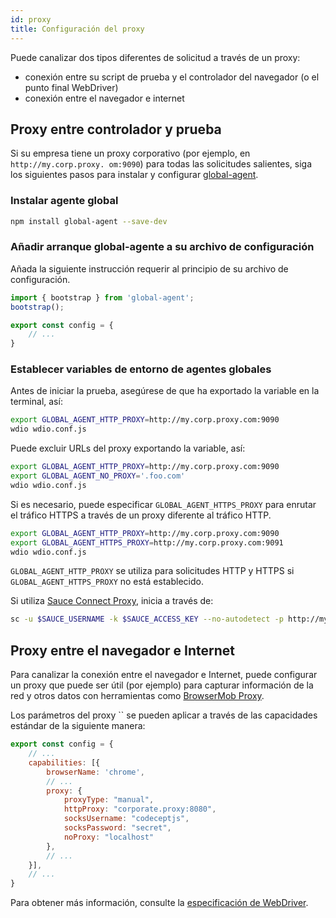 ```yaml
---
id: proxy
title: Configuración del proxy
---
```


Puede canalizar dos tipos diferentes de solicitud a través de un proxy:

- conexión entre su script de prueba y el controlador del navegador (o el punto final WebDriver)
- conexión entre el navegador e internet

## Proxy entre controlador y prueba

Si su empresa tiene un proxy corporativo (por ejemplo, en `http://my.corp.proxy. om:9090`) para todas las solicitudes salientes, siga los siguientes pasos para instalar y configurar [global-agent](https://github.com/gajus/global-agent).

### Instalar agente global

```bash npm2yarn
npm install global-agent --save-dev
```

### Añadir arranque global-agente a su archivo de configuración

Añada la siguiente instrucción requerir al principio de su archivo de configuración.

```js title="wdio.conf.js"
import { bootstrap } from 'global-agent';
bootstrap();

export const config = {
    // ...
}
```

### Establecer variables de entorno de agentes globales

Antes de iniciar la prueba, asegúrese de que ha exportado la variable en la terminal, así:

```sh
export GLOBAL_AGENT_HTTP_PROXY=http://my.corp.proxy.com:9090
wdio wdio.conf.js
```

Puede excluir URLs del proxy exportando la variable, así:

```sh
export GLOBAL_AGENT_HTTP_PROXY=http://my.corp.proxy.com:9090
export GLOBAL_AGENT_NO_PROXY='.foo.com'
wdio wdio.conf.js
```

Si es necesario, puede especificar `GLOBAL_AGENT_HTTPS_PROXY` para enrutar el tráfico HTTPS a través de un proxy diferente al tráfico HTTP.

```sh
export GLOBAL_AGENT_HTTP_PROXY=http://my.corp.proxy.com:9090
export GLOBAL_AGENT_HTTPS_PROXY=http://my.corp.proxy.com:9091
wdio wdio.conf.js
```

`GLOBAL_AGENT_HTTP_PROXY` se utiliza para solicitudes HTTP y HTTPS si `GLOBAL_AGENT_HTTPS_PROXY` no está establecido.

Si utiliza [Sauce Connect Proxy](https://wiki.saucelabs.com/display/DOCS/Sauce+Connect+Proxy), inicia a través de:

```sh
sc -u $SAUCE_USERNAME -k $SAUCE_ACCESS_KEY --no-autodetect -p http://my.corp.proxy.com:9090
```

## Proxy entre el navegador e Internet

Para canalizar la conexión entre el navegador e Internet, puede configurar un proxy que puede ser útil (por ejemplo) para capturar información de la red y otros datos con herramientas como [BrowserMob Proxy](https://github.com/lightbody/browsermob-proxy).

Los parámetros del proxy `` se pueden aplicar a través de las capacidades estándar de la siguiente manera:

```js title="wdio.conf.js"
export const config = {
    // ...
    capabilities: [{
        browserName: 'chrome',
        // ...
        proxy: {
            proxyType: "manual",
            httpProxy: "corporate.proxy:8080",
            socksUsername: "codeceptjs",
            socksPassword: "secret",
            noProxy: "localhost"
        },
        // ...
    }],
    // ...
}
```

Para obtener más información, consulte la [especificación de WebDriver](https://w3c.github.io/webdriver/#proxy).
